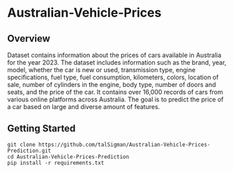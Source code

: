 # Australian-Vehicle-Prices
## Overview
Dataset contains information about the prices of cars available in Australia for the year 2023. The dataset includes information such as the brand, year, model, whether the car is new or used, transmission type, engine specifications, fuel type, fuel consumption, kilometers, colors, location of sale, number of cylinders in the engine, body type, number of doors and seats, and the price of the car. It contains over 16,000 records of cars from various online platforms across Australia.
The goal is to predict the price of a car based on large and diverse amount of features. 

## Getting Started
````
git clone https://github.com/talSigman/Australian-Vehicle-Prices-Prediction.git
cd Australian-Vehicle-Prices-Prediction
pip install -r requirements.txt
````
